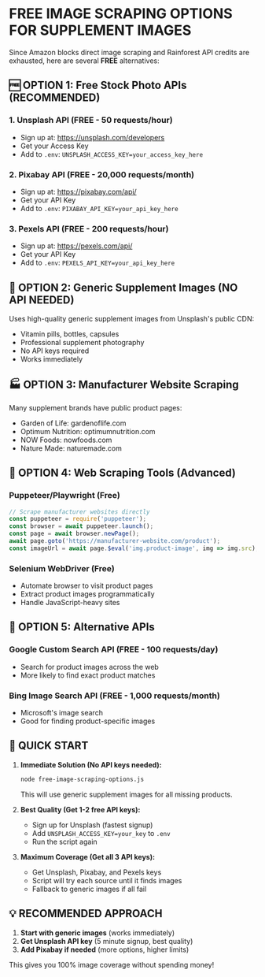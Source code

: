 # FREE IMAGE SCRAPING OPTIONS FOR SUPPLEMENT IMAGES

Since Amazon blocks direct image scraping and Rainforest API credits are exhausted, here are several **FREE** alternatives:

## 🆓 OPTION 1: Free Stock Photo APIs (RECOMMENDED)

### 1. Unsplash API (FREE - 50 requests/hour)
- Sign up at: https://unsplash.com/developers
- Get your Access Key
- Add to `.env`: `UNSPLASH_ACCESS_KEY=your_access_key_here`

### 2. Pixabay API (FREE - 20,000 requests/month) 
- Sign up at: https://pixabay.com/api/
- Get your API Key  
- Add to `.env`: `PIXABAY_API_KEY=your_api_key_here`

### 3. Pexels API (FREE - 200 requests/hour)
- Sign up at: https://pexels.com/api/
- Get your API Key
- Add to `.env`: `PEXELS_API_KEY=your_api_key_here`

## 🎲 OPTION 2: Generic Supplement Images (NO API NEEDED)

Uses high-quality generic supplement images from Unsplash's public CDN:
- Vitamin pills, bottles, capsules
- Professional supplement photography
- No API keys required
- Works immediately

## 🏭 OPTION 3: Manufacturer Website Scraping

Many supplement brands have public product pages:
- Garden of Life: gardenoflife.com
- Optimum Nutrition: optimumnutrition.com  
- NOW Foods: nowfoods.com
- Nature Made: naturemade.com

## 🔧 OPTION 4: Web Scraping Tools (Advanced)

### Puppeteer/Playwright (Free)
```javascript
// Scrape manufacturer websites directly
const puppeteer = require('puppeteer');
const browser = await puppeteer.launch();
const page = await browser.newPage();
await page.goto('https://manufacturer-website.com/product');
const imageUrl = await page.$eval('img.product-image', img => img.src);
```

### Selenium WebDriver (Free)
- Automate browser to visit product pages
- Extract product images programmatically
- Handle JavaScript-heavy sites

## 🔄 OPTION 5: Alternative APIs

### Google Custom Search API (FREE - 100 requests/day)
- Search for product images across the web
- More likely to find exact product matches

### Bing Image Search API (FREE - 1,000 requests/month)
- Microsoft's image search
- Good for finding product-specific images

## 🚀 QUICK START

1. **Immediate Solution (No API keys needed):**
   ```bash
   node free-image-scraping-options.js
   ```
   This will use generic supplement images for all missing products.

2. **Best Quality (Get 1-2 free API keys):**
   - Sign up for Unsplash (fastest signup)
   - Add `UNSPLASH_ACCESS_KEY=your_key` to `.env`
   - Run the script again

3. **Maximum Coverage (Get all 3 API keys):**
   - Get Unsplash, Pixabay, and Pexels keys
   - Script will try each source until it finds images
   - Fallback to generic images if all fail

## 💡 RECOMMENDED APPROACH

1. **Start with generic images** (works immediately)
2. **Get Unsplash API key** (5 minute signup, best quality)
3. **Add Pixabay if needed** (more options, higher limits)

This gives you 100% image coverage without spending money!
